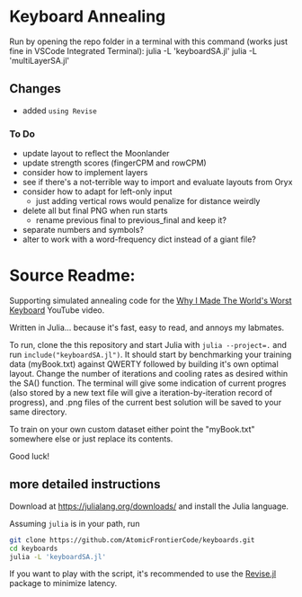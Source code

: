 # Keyboard Annealing
Run by opening the repo folder in a terminal with this command (works just fine in VSCode Integrated Terminal):
julia -L 'keyboardSA.jl'
julia -L 'multiLayerSA.jl'

## Changes
- added `using Revise`

### To Do
- update layout to reflect the Moonlander
- update strength scores (fingerCPM and rowCPM)
- consider how to implement layers
- see if there's a not-terrible way to import and evaluate layouts from Oryx
- consider how to adapt for left-only input
  - just adding vertical rows would penalize for distance weirdly
- delete all but final PNG when run starts
  - rename previous final to previous_final and keep it?
- separate numbers and symbols?
- alter to work with a word-frequency dict instead of a giant file?


# Source Readme:

Supporting simulated annealing code for the [Why I Made The World's Worst Keyboard](https://youtu.be/188fipF-i5I) YouTube video.

Written in Julia... because it's fast, easy to read, and annoys my labmates.

To run, clone the this repository and start Julia with `julia
--project=.` and run `include("keyboardSA.jl")`. It should start by
benchmarking your training data (myBook.txt) against QWERTY followed by building
it's own optimal layout. Change the number of iterations and cooling rates as
desired within the SA() function. The terminal will give some indication of
current progres (also stored by a new text file will give a
iteration-by-iteration record of progress), and .png files of the current best
solution will be saved to your same directory.

To train on your own custom dataset either point the "myBook.txt" somewhere else or just replace its contents.

Good luck!

## more detailed instructions

Download at https://julialang.org/downloads/ and install the Julia language.

Assuming `julia` is in your path, run

```bash
git clone https://github.com/AtomicFrontierCode/keyboards.git
cd keyboards
julia -L 'keyboardSA.jl'
```

If you want to play with the script, it's recommended to use the
[Revise.jl](https://github.com/timholy/Revise.jl) package to minimize latency.
